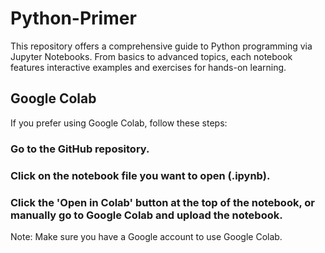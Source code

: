 # Python-Primer
This repository offers a comprehensive guide to Python programming via Jupyter Notebooks. From basics to advanced topics, each notebook features interactive examples and exercises for hands-on learning.

## Google Colab
If you prefer using Google Colab, follow these steps:

### Go to the GitHub repository.
### Click on the notebook file you want to open (.ipynb).
### Click the 'Open in Colab' button at the top of the notebook, or manually go to Google Colab and upload the notebook.
Note: Make sure you have a Google account to use Google Colab.

